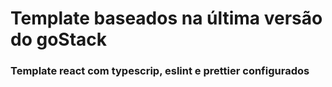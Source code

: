 # Template baseados na última versão do goStack

### Template react com typescrip, eslint e prettier configurados
